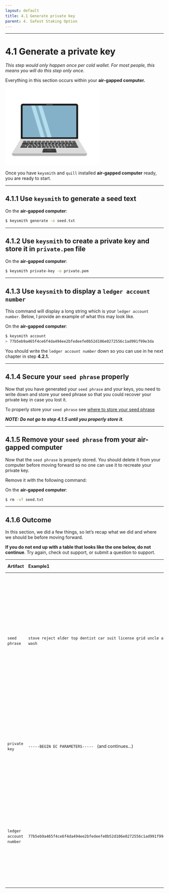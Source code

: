 ```yaml
---
layout: default
title: 4.1 Generate private key
parent: 4. Safest Staking Option
---
```


* * *
# 4.1 Generate a **private key**

*This step would only happen once per cold wallet. For most people, this means you will do this step only once.*

Everything in this section occurs within your **air-gapped computer.**

<img src="../assets/images/air-gapped-computer.png" alt="drawing" width="300"/>

Once you have `keysmith` and `quill` installed **air-gapped computer** ready, you are ready to start.

* * *
## 4.1.1 Use `keysmith` to generate a seed text

On the **air-gapped computer**:
```bash
$ keysmith generate -o seed.txt
```

* * *
## 4.1.2 Use `keysmith` to create a private key and store it in `private.pem` file

On the **air-gapped computer**:

```bash
$ keysmith private-key -o private.pem
```

* * *
## 4.1.3 Use `keysmith` to display a `ledger account number`

This command will display a long string which is your `ledger account number`. Below, I provide an example of what this may look like.

On the **air-gapped computer**:

```bash
$ keysmith account
> 77b5eb9a465f4ce6f4da494ee2bfedeefe0b52d106e0272556c1ad991f99e3da 
```

You should write the `ledger account number` down so you can use in he next chapter in step **4.2.1.**

* * *
## 4.1.4 Secure your `seed phrase` properly

Now that you have generated your `seed phrase` and your keys, you need to write down and store your seed phrase so that you could recover your private key in case you lost it.

To properly store your `seed phrase` see [where to store your seed phrase](../docs/safest-staking-option#1-where-to-store-your-seed-phrase)


***NOTE: Do not go to step 4.1.5 until you properly store it.***

* * *
## 4.1.5 Remove your `seed phrase` from your air-gapped computer

Now that the `seed phrase` is properly stored. You should delete it from your computer before moving forward so no one can use it to recreate your private key.  

Remove it with the following command:

On the **air-gapped computer**:

```bash
$ rm -vf seed.txt
```

* * *
## 4.1.6 Outcome

In this section, we did a few things, so let’s recap what we did and where we should be before moving forward.

**If you do not end up with a table that looks like the one below, do not continue**. Try again, check out support, or submit a question to support.

| Artifact | Example1 | Security| Final outcome| Storage |
| :------------- | :------------- | :------------- | :------------- | :------------- |
| `seed phrase` | `stove reject elder top dentist car suit license grid uncle ape wash`| • If someone has this, they can take your tokens. <br /> • If you lose it, you can lose access to your ICP. <br /> • You can keep this if you want to be able to generate your private key again. | • You created this via `keysmith` in this section in 4.1.1  <br />• You will have properly stored in 4.1.4 <br />• You deleted this from your computer in 4.1.5| on paper or Bill Fodl, possibly kept in a safe |
| `private key` | ```-----BEGIN EC PARAMETERS----- ``` (and continues...) | • If someone has this, they can take your tokens. <br /> • If you lose it, you can recreate from seed phrase <br /> | • You created this via `keysmith` in this section in 4.1.2. | to remain on air-gapped computer |
| `ledger account number` | `77b5eb9a465f4ce6f4da494ee2bfedeefe0b52d106e0272556c1ad991f99e3da`| • If someone has this, they can view your token balance. <br /> • If you lose it, you can go through steps to get it back with your private key. | • You generate this in 4.1.3. This can be stored anywhere. | wherever you like |


